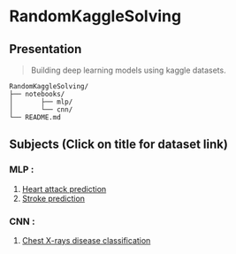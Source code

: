 # RandomKaggleSolving

## Presentation

>Building deep learning models using kaggle datasets.

<pre><code>RandomKaggleSolving/
├── notebooks/
│   	├── mlp/        	 
│       └── cnn/         
└── README.md		
</pre></code>

## Subjects (Click on title for dataset link)

### MLP :

1. [Heart attack prediction](https://www.kaggle.com/rashikrahmanpritom/heart-attack-analysis-prediction-dataset)
2. [Stroke prediction](https://www.kaggle.com/fedesoriano/stroke-prediction-dataset)

### CNN :

1. [Chest X-rays disease classification](https://www.kaggle.com/nih-chest-xrays/data)
